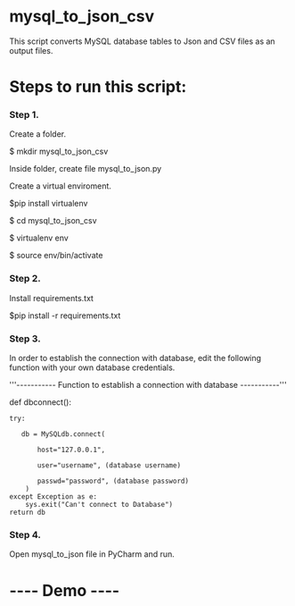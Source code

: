 # mysql_to_json_csv
This script converts MySQL database tables to Json and CSV files as an output files. 

# Steps to run this script:
### Step 1.
Create a folder.

$ mkdir mysql_to_json_csv

Inside folder, create file mysql_to_json.py

Create a virtual enviroment.

$pip install virtualenv

$ cd mysql_to_json_csv

$ virtualenv env

$ source env/bin/activate

### Step 2.
Install requirements.txt

$pip install -r requirements.txt

### Step 3.
In order to establish the connection with database, edit the following function with your own database credentials.

'''----------- Function to establish a connection with database -----------'''

def dbconnect():
    
    try:
       
       db = MySQLdb.connect(
           
           host="127.0.0.1",
           
           user="username", (database username)
           
           passwd="password", (database password)
        )
    except Exception as e:
        sys.exit("Can't connect to Database")
    return db
   
 
### Step 4.
Open mysql_to_json file in PyCharm and run.

# ---- Demo ----
